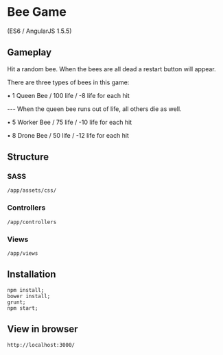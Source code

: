 # Bee Game 
(ES6 / AngularJS 1.5.5)

## Gameplay
Hit a random bee. When the bees are all dead a restart button will appear.

There are three types of bees in this game:

• 1 Queen Bee / 100 life / -8 life for each hit

--- When the queen bee runs out of life, all others die as well.

• 5 Worker Bee / 75 life / -10 life for each hit

• 8 Drone Bee / 50 life / -12 life for each hit

## Structure

### SASS
```gherkin
/app/assets/css/
```

### Controllers
```gherkin
/app/controllers
```

### Views
```gherkin
/app/views
```

## Installation
```gherkin
npm install;
bower install;
grunt;
npm start;
```
## View in browser
```gherkin
http://localhost:3000/
```

